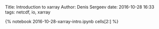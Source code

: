 Title: Introduction to xarray
Author: Denis Sergeev
date: 2016-10-28 16:33
tags: netcdf, io, xarray

{% notebook 2016-10-28-xarray-intro.ipynb cells[2:] %}